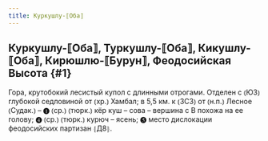 ```yaml
---
title: Куркушлу-⟦Оба⟧
---
```

## Куркушлу-⟦Оба⟧, Туркушлу-⟦Оба⟧, Кикушлу-⟦Оба⟧, Кирюшлю-⟦Бурун⟧, Феодосийская Высота {#1}

Гора, крутобокий лесистый купол с длинными отрогами. Отделен с ⦅ЮЗ⦆ глубокой седловиной от ⦅хр.⦆ Хамбал; в 5,5 км. к ⦅ЗСЗ⦆ от ⦅н.п.⦆ Лесное ⦅Судак.⦆ – ❶ ⦅ср.⦆ ⦅тюрк.⦆ кёр куш – сова – вершина с В похожа на ее голову; ❹ ⦅ср.⦆ ⦅тюрк.⦆ курюч – ясень; ❺ место дислокации феодосийских партизан ⦃Д8⦄.
